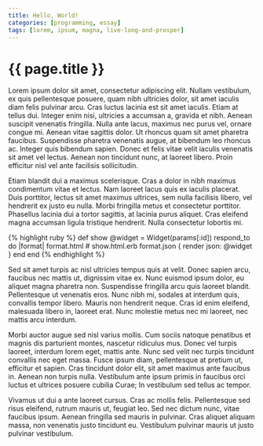 ```yaml
---
title: Hello, World!
categories: [programming, essay]
tags: [lorem, ipsum, magna, live-long-and-prosper]
---
```

# {{ page.title }}

Lorem ipsum dolor sit amet, consectetur adipiscing elit. Nullam vestibulum, ex quis pellentesque posuere, quam nibh ultricies dolor, sit amet iaculis diam felis pulvinar arcu. Cras luctus lacinia est sit amet iaculis. Etiam at tellus dui. Integer enim nisi, ultricies a accumsan a, gravida et nibh. Aenean suscipit venenatis fringilla. Nulla ante lacus, maximus nec purus vel, ornare congue mi. Aenean vitae sagittis dolor. Ut rhoncus quam sit amet pharetra faucibus. Suspendisse pharetra venenatis augue, at bibendum leo rhoncus ac. Integer quis bibendum sapien. Donec et felis vitae velit iaculis venenatis sit amet vel lectus. Aenean non tincidunt nunc, at laoreet libero. Proin efficitur nisl vel ante facilisis sollicitudin.

Etiam blandit dui a maximus scelerisque. Cras a dolor in nibh maximus condimentum vitae et lectus. Nam laoreet lacus quis ex iaculis placerat. Duis porttitor, lectus sit amet maximus ultrices, sem nulla facilisis libero, vel hendrerit ex justo eu nulla. Morbi fringilla metus et consectetur porttitor. Phasellus lacinia dui a tortor sagittis, at lacinia purus aliquet. Cras eleifend magna accumsan ligula tristique hendrerit. Nulla consectetur lobortis mi.

{% highlight ruby %}
def show
  @widget = Widget(params[:id])
  respond_to do |format|
    format.html # show.html.erb
    format.json { render json: @widget }
  end
end
{% endhighlight %}

Sed sit amet turpis ac nisl ultricies tempus quis at velit. Donec sapien arcu, faucibus nec mattis ut, dignissim vitae ex. Nunc euismod ipsum dolor, eu aliquet magna pharetra non. Suspendisse fringilla arcu quis laoreet blandit. Pellentesque ut venenatis eros. Nunc nibh mi, sodales at interdum quis, convallis tempor libero. Mauris non hendrerit neque. Cras id enim eleifend, malesuada libero in, laoreet erat. Nunc molestie metus nec mi laoreet, nec mattis arcu interdum.

Morbi auctor augue sed nisl varius mollis. Cum sociis natoque penatibus et magnis dis parturient montes, nascetur ridiculus mus. Donec vel turpis laoreet, interdum lorem eget, mattis ante. Nunc sed velit nec turpis tincidunt convallis nec eget massa. Fusce ipsum diam, pellentesque at pretium ut, efficitur et sapien. Cras tincidunt dolor elit, sit amet maximus ante faucibus in. Aenean non turpis nulla. Vestibulum ante ipsum primis in faucibus orci luctus et ultrices posuere cubilia Curae; In vestibulum sed tellus ac tempor.

Vivamus ut dui a ante laoreet cursus. Cras ac mollis felis. Pellentesque sed risus eleifend, rutrum mauris ut, feugiat leo. Sed nec dictum nunc, vitae faucibus ipsum. Aenean fringilla sed mauris in pulvinar. Cras aliquet aliquam massa, non venenatis justo tincidunt eu. Vestibulum pulvinar mauris ut justo pulvinar vestibulum.
